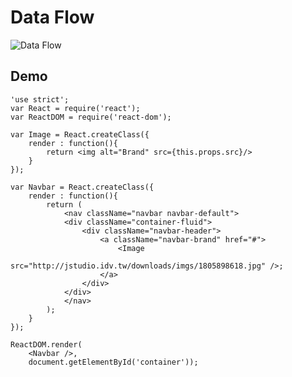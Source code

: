 # Data Flow

![Data Flow](https://facebook.github.io/react/img/blog/tutsplus.png)

## Demo

    'use strict';
    var React = require('react');
    var ReactDOM = require('react-dom');

    var Image = React.createClass({
        render : function(){
            return <img alt="Brand" src={this.props.src}/>
        }
    });

    var Navbar = React.createClass({
        render : function(){
            return (
                <nav className="navbar navbar-default">
                <div className="container-fluid">
                    <div className="navbar-header">
                        <a className="navbar-brand" href="#">
                            <Image
                                src="http://jstudio.idv.tw/downloads/imgs/1805898618.jpg" />;
                        </a>
                    </div>
                </div>
                </nav>
            );
        }
    });

    ReactDOM.render(
        <Navbar />,
        document.getElementById('container'));
